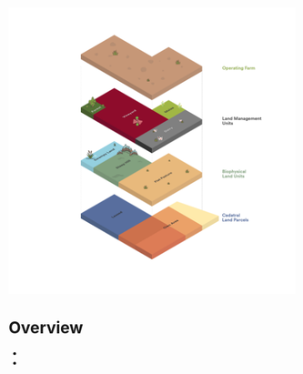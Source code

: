 <div class="row">
    <div class="column two">
        <img src="images/MPI Farm data model 2-01.png" alt="Farm Data diagram" width:"50%">
    </div>
    <div class="column two">
        <h1>Overview</h1>
        <ul>
            <li></li>
            <li></li>
        </ul>
    </div>
</div>
    

   
